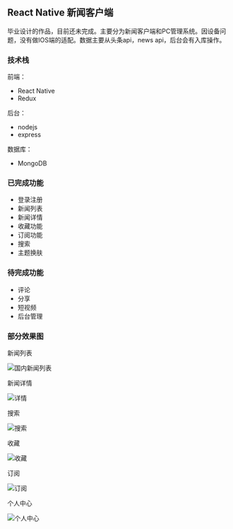 ## React Native 新闻客户端

毕业设计的作品，目前还未完成。主要分为新闻客户端和PC管理系统。因设备问题，没有做IOS端的适配。数据主要从头条api，news api，后台会有入库操作。

### 技术栈

前端：

- React Native
- Redux

后台：

- nodejs
- express

数据库：
- MongoDB

### 已完成功能

- 登录注册
- 新闻列表
- 新闻详情
- 收藏功能
- 订阅功能
- 搜索
- 主题换肤

### 待完成功能

- 评论
- 分享
- 短视频
- 后台管理

### 部分效果图

新闻列表

![国内新闻列表](./imgs/新闻列表.png)

新闻详情

![详情](./imgs/详情.png)

搜索

![搜索](./imgs/搜索.png)

收藏

![收藏](./imgs/我的收藏1.png)

订阅

![订阅](./imgs/订阅.png)

个人中心

![个人中心](./imgs/我的页面.png)